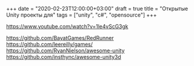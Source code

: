 +++
date = "2020-02-23T12:00:00+03:00"
draft = true
title = "Открытые Unity проекты для"
tags = ["unity", "c#", "opensource"]
+++

https://www.youtube.com/watch?v=1le4vScG3gk

https://github.com/BayatGames/RedRunner
https://github.com/leereilly/games/
https://github.com/RyanNielson/awesome-unity
https://github.com/insthync/awesome-unity3d